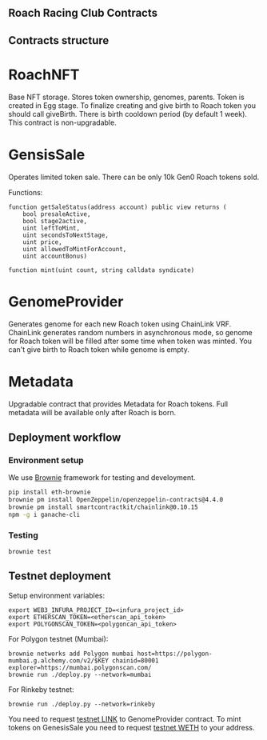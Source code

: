 ## Roach Racing Club Contracts

## Contracts structure

# RoachNFT

Base NFT storage. Stores token ownership, genomes, parents.
Token is created in Egg stage.
To finalize creating and give birth to Roach token you should 
call giveBirth. There is birth cooldown period (by default 1 week).
This contract is non-upgradable.

# GensisSale

Operates limited token sale. There can be only 10k Gen0 Roach tokens sold.

Functions:
```
function getSaleStatus(address account) public view returns (
    bool presaleActive,
    bool stage2active,
    uint leftToMint,
    uint secondsToNextStage,
    uint price,
    uint allowedToMintForAccount,
    uint accountBonus)
```

```
function mint(uint count, string calldata syndicate)
```

# GenomeProvider

Generates genome for each new Roach token using ChainLink VRF.
ChainLink generates random numbers in asynchronous mode, so genome for Roach token
will be filled after some time when token was minted.
You can't give birth to Roach token while genome is empty.

# Metadata

Upgradable contract that provides Metadata for Roach tokens. 
Full metadata will be available only after Roach is born.

## Deployment workflow

### Environment setup 
We use [Brownie](https://eth-brownie.readthedocs.io/en/stable/install.html) framework for testing and develoyment.

```bash
pip install eth-brownie
brownie pm install OpenZeppelin/openzeppelin-contracts@4.4.0
brownie pm install smartcontractkit/chainlink@0.10.15
npm -g i ganache-cli
```

### Testing

```
brownie test
```

## Testnet deployment
Setup environment variables:
```
export WEB3_INFURA_PROJECT_ID=<infura_project_id>
export ETHERSCAN_TOKEN=<etherscan_api_token>
export POLYGONSCAN_TOKEN=<polygoncan_api_token>
```
For Polygon testnet (Mumbai): 
```
brownie networks add Polygon mumbai host=https://polygon-mumbai.g.alchemy.com/v2/$KEY chainid=80001 explorer=https://mumbai.polygonscan.com/
brownie run ./deploy.py --network=mumbai
```
For Rinkeby testnet:
```
brownie run ./deploy.py --network=rinkeby
```
You need to request [testnet LINK](https://faucets.chain.link/rinkeby) to GenomeProvider contract.
To mint tokens on GenesisSale you need to request [testnet WETH](https://faucets.chain.link/rinkeby) to your address.

